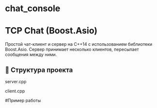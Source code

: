 # chat_console

# TCP Chat (Boost.Asio)

Простой чат-клиент и сервер на C++14 с использованием библиотеки Boost.Asio. Сервер принимает несколько клиентов, пересылает сообщения между ними.


## 📁 Структура проекта

server.cpp

client.cpp

#Пример работы 
